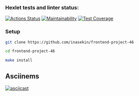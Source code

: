 ### Hexlet tests and linter status:
[![Actions Status](https://github.com/inasekin/frontend-project-46/workflows/hexlet-check/badge.svg)](https://github.com/inasekin/frontend-project-46/actions)
[![Maintainability](https://api.codeclimate.com/v1/badges/847d8e3b2e39d080d305/maintainability)](https://codeclimate.com/github/inasekin/frontend-project-46/maintainability)
[![Test Coverage](https://api.codeclimate.com/v1/badges/847d8e3b2e39d080d305/test_coverage)](https://codeclimate.com/github/inasekin/frontend-project-46/test_coverage)

### Setup

```bash
git clone https://github.com/inasekin/frontend-project-46
```

```bash
cd frontend-project-46
```

```bash
make install
```

## Asciinems

[![asciicast](https://asciinema.org/a/540826.svg)](https://asciinema.org/a/A6Cx30pSeeyWJSHCktzJ4eDzU)
